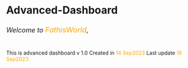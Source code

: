 # Advanced-Dashboard
<h6 style=" font-size: 18px; font-wight: 400;">Welcome to <span style="color: orange; font-size: 20px; font-wight: bold;">FathisWorld</span>,</h6>

This is advanced dashboard v 1.0
Created in <span style="color: orange;">14 Sep2023</span>
Last update <span style="color: orange;">16 Sep2023</span>
